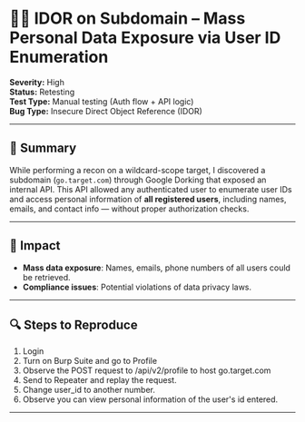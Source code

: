 # 🕵️‍♂️ IDOR on Subdomain – Mass Personal Data Exposure via User ID Enumeration

**Severity:** High  
**Status:** Retesting  
**Test Type:** Manual testing (Auth flow + API logic)  
**Bug Type:** Insecure Direct Object Reference (IDOR)

---

## 🧠 Summary

While performing a recon on a wildcard-scope target, I discovered a subdomain (`go.target.com`) through Google Dorking that exposed an internal API. This API allowed any authenticated user to enumerate user IDs and access personal information of **all registered users**, including names, emails, and contact info — without proper authorization checks.

---

## 🧨 Impact

- **Mass data exposure**: Names, emails, phone numbers of all users could be retrieved.
- **Compliance issues**: Potential violations of data privacy laws.

---

## 🔍 Steps to Reproduce
1. Login
2. Turn on Burp Suite and go to Profile
3. Observe the POST request to /api/v2/profile to host go.target.com
4. Send to Repeater and replay the request.
5. Change user_id to another number.
6. Observe you can view personal information of the user's id entered.

---

